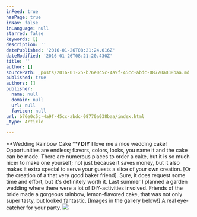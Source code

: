 ```yaml
---
inFeed: true
hasPage: true
inNav: false
inLanguage: null
starred: false
keywords: []
description: ''
datePublished: '2016-01-26T08:21:24.016Z'
dateModified: '2016-01-26T08:21:20.430Z'
title: ''
author: []
sourcePath: _posts/2016-01-25-b76e0c5c-4a9f-45cc-abdc-08770a038baa.md
published: true
authors: []
publisher:
  name: null
  domain: null
  url: null
  favicon: null
url: b76e0c5c-4a9f-45cc-abdc-08770a038baa/index.html
_type: Article

---
```

**Wedding Rainbow Cake ****/ DIY** I love me a nice wedding cake! Opportunities are endless; flavors, colors, looks, you name it and the cake can be made. There are numerous places to order a cake, but it is so much nicer to make one yourself; not just because it saves money, but it also makes it extra special to serve your guests a slice of your own creation. \[Or the creation of a that very good baker friend\]. Sure, it does request some time and effort, but it's definitely worth it. Last summer I planned a garden wedding where there were a lot of DIY-activities involved. Friends of the bride made a gorgeous rainbow, lemon-flavored cake, that was not only super tasty, but looked fantastic. \[Images in the gallery below!\] A real eye-catcher for your party. ![](https://the-grid-user-content.s3-us-west-2.amazonaws.com/f54e9c86-9d1c-4475-af98-7c32c772fcef.jpg)